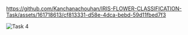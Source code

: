 

https://github.com/Kanchanachouhan/IRIS-FLOWER-CLASSIFICATION-Task/assets/161718613/cf813331-d58e-4dca-bebd-59d11fbed7f3

![Task 4](https://github.com/Kanchanachouhan/IRIS-FLOWER-CLASSIFICATION-Task/assets/161718613/4618f045-a3bc-4d37-b03f-905975b59adb)
